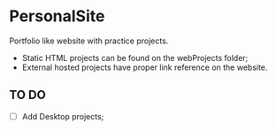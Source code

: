 # PersonalSite
Portfolio like website with practice projects.
- Static HTML projects can be found on the webProjects folder;
- External hosted projects have proper link reference on the website.

## TO DO
- [ ] Add Desktop projects;
